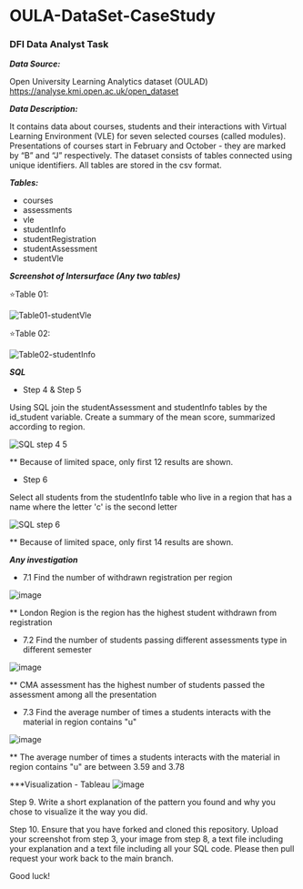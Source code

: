 # OULA-DataSet-CaseStudy
### DFI Data Analyst Task

***Data Source:***

Open University Learning Analytics dataset (OULAD)
https://analyse.kmi.open.ac.uk/open_dataset

***Data Description:***

It contains data about courses, students and their interactions with Virtual Learning Environment (VLE) for seven selected courses (called modules). Presentations of courses start in February and October - they are marked by “B” and “J” respectively. The dataset consists of tables connected using unique identifiers. All tables are stored in the csv format.

***Tables:***
- courses
- assessments
- vle
- studentInfo
- studentRegistration
- studentAssessment
- studentVle

***Screenshot of Intersurface (Any two tables)***

:star:Table 01:

![Table01-studentVle](https://user-images.githubusercontent.com/83144665/149256358-2ceeef46-aae7-4122-aa2b-d000e4c67516.png)

:star:Table 02:

![Table02-studentInfo](https://user-images.githubusercontent.com/83144665/149256386-5ac3decc-7874-4f31-99a4-89446447bb9d.png)

***SQL***

- Step 4 & Step 5

Using SQL join the studentAssessment and studentInfo tables by the id_student variable.
Create a summary of the mean score, summarized according to region.

![SQL step 4 5](https://user-images.githubusercontent.com/83144665/149257940-ef8479a1-1f55-445c-a362-f5b33da67277.png)

** Because of limited space, only first 12 results are shown. 

- Step 6

Select all students from the studentInfo table who live in a region that has a name where the letter 'c' is the second letter

![SQL step 6](https://user-images.githubusercontent.com/83144665/149258174-831422f8-3392-4a8f-b57b-a7f34f12c4be.png)

** Because of limited space, only first 14 results are shown. 

***Any investigation***

- 7.1 Find the number of withdrawn registration per region

![image](https://user-images.githubusercontent.com/83144665/149400534-d72725b5-eb7a-4888-9ba1-cf31b6ce1b44.png)

** London Region is the region has the highest student withdrawn from registration


- 7.2 Find the number of students passing different assessments type in different semester

![image](https://user-images.githubusercontent.com/83144665/149400895-8f10949d-f5a5-41f2-91b0-d20bb4bd738f.png)

** CMA assessment has the highest number of students passed the assessment among all the presentation


- 7.3 Find the average number of times a students interacts with the material in region contains "u"

![image](https://user-images.githubusercontent.com/83144665/149401239-72b1adce-3f15-4056-9820-8596b10e3d5e.png)

** The average number of times a students interacts with the material in region contains "u" are between 3.59 and 3.78


***Visualization - Tableau
![image](https://user-images.githubusercontent.com/83144665/149407182-aebe4b1a-e191-4357-8522-2366ce4e78f4.png)

Step 9.
Write a short explanation of the pattern you found and why you chose to visualize it the way you did.

Step 10.
Ensure that you have forked and cloned this repository. Upload your screenshot from step 3, your image from step 8, a text file including your explanation and a text file including all your SQL code. Please then pull request your work back to the main branch.

Good luck!
